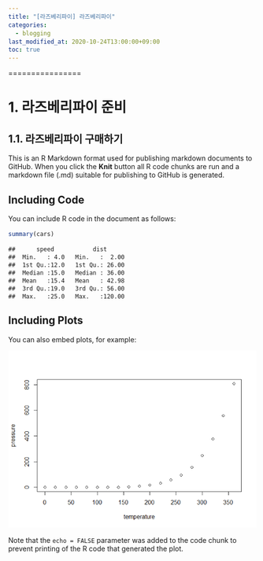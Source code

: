 ```yaml
---
title: "[라즈베리파이] 라즈베리파이"
categories: 
  - blogging
last_modified_at: 2020-10-24T13:00:00+09:00
toc: true
---
```


================

# 1. 라즈베리파이 준비
## 1.1. 라즈베리파이 구매하기

This is an R Markdown format used for publishing markdown documents to
GitHub. When you click the **Knit** button all R code chunks are run and
a markdown file (.md) suitable for publishing to GitHub is generated.

## Including Code

You can include R code in the document as follows:

``` r
summary(cars)
```

    ##      speed           dist       
    ##  Min.   : 4.0   Min.   :  2.00  
    ##  1st Qu.:12.0   1st Qu.: 26.00  
    ##  Median :15.0   Median : 36.00  
    ##  Mean   :15.4   Mean   : 42.98  
    ##  3rd Qu.:19.0   3rd Qu.: 56.00  
    ##  Max.   :25.0   Max.   :120.00

## Including Plots

You can also embed plots, for example:

![](2020-12-26-_files/figure-gfm/pressure-1.png)<!-- -->

Note that the `echo = FALSE` parameter was added to the code chunk to
prevent printing of the R code that generated the plot.
